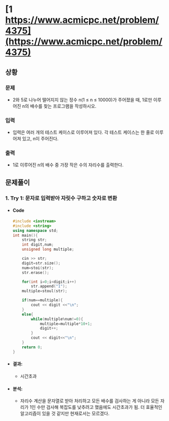 # [1 https://www.acmicpc.net/problem/4375](https://www.acmicpc.net/problem/4375)

## 상황
### 문제  
* 2와 5로 나누어 떨어지지 않는 정수 n(1 ≤ n ≤ 10000)가 주어졌을 때, 1로만 이루어진 n의 배수를 찾는 프로그램을 작성하시오.

### 입력  
* 입력은 여러 개의 테스트 케이스로 이루어져 있다. 각 테스트 케이스는 한 줄로 이루어져 있고, n이 주어진다.

### 출력  
* 1로 이루어진 n의 배수 중 가장 작은 수의 자리수를 출력한다.

## 문제풀이
### 1. Try 1: 문자로 입력받아 자릿수 구하고 숫자로 변환
* #### Code
	```c++
	#include <iostream>  
	#include <string>  
	using namespace std;  
	int main(){  
		string str;  
		int digit,num;  
		unsigned long multiple;  

		cin >> str;  
		digit=str.size();  
		num=stoi(str);  
		str.erase();  

		for(int i=0;i<digit;i++)  
			str.append("1");  
		multiple=stoul(str);  

		if(num==multiple){  
			cout << digit <<"\n";  
		}  
		else{  
			while(multiple%num!=0){  
				multiple=multiple*10+1;  
				digit++;  
			}  
			cout << digit<<"\n";  
		}  
		return 0;  
	}
	```
* #### 결과:
	* 시간초과
* #### 분석:
	* 자리수 계산을 문자열로 받아 처리하고 모든 배수를 검사하는 게 아니라 모든 자리가 1인 수만 검사해 복잡도를 낮추려고 했음에도 시간초과가 됨. 더 효율적인 알고리즘이 있을 것 같지만 현재로서는 모르겠다.

